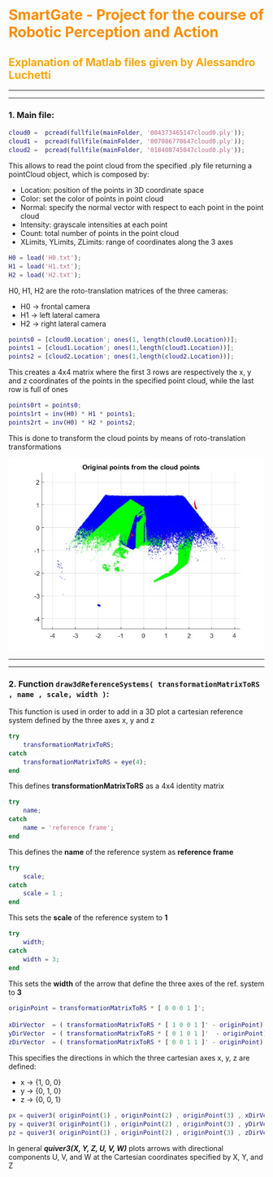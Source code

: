 # <span style="color: Darkorange;">SmartGate - Project for the course of Robotic Perception and Action</span> 

## <span style="color: orange;">Explanation of Matlab files given by Alessandro Luchetti</span> 

---
---

### 1. Main file:
```Matlab
cloud0 =  pcread(fullfile(mainFolder, '004373465147cloud0.ply'));
cloud1 =  pcread(fullfile(mainFolder, '007086770647cloud0.ply'));
cloud2 =  pcread(fullfile(mainFolder, '018408745047cloud0.ply'));
``` 
This allows to read the point cloud from the specified .ply file returning a pointCloud object, which is composed by:
   - Location: position of the points in 3D coordinate space
   - Color: set the color of points in point cloud
   - Normal: specify the normal vector with respect to each point in the point cloud
   - Intensity: grayscale intensities at each point
   - Count: total number of points in the point cloud
   - XLimits, YLimits, ZLimits: range of coordinates along the 3 axes

```Matlab
H0 = load('H0.txt'); 
H1 = load('H1.txt'); 
H2 = load('H2.txt'); 
```
H0, H1, H2 are the roto-translation matrices of the three cameras:
   - H0 &rarr; frontal camera
   - H1 &rarr; left lateral camera
   - H2 &rarr; right lateral camera

```Matlab
points0 = [cloud0.Location'; ones(1, length(cloud0.Location))];
points1 = [cloud1.Location'; ones(1,length(cloud1.Location))]; 
points2 = [cloud2.Location'; ones(1,length(cloud2.Location))]; 
```
This creates a 4x4 matrix where the first 3 rows are respectively the x, y and z coordinates of the points in the specified point cloud, while the last row is full of ones

```Matlab
points0rt = points0;
points1rt = inv(H0) * H1 * points1;
points2rt = inv(H0) * H2 * points2;
```
This is done to transform the cloud points by means of roto-translation transformations

<p align="center">
  <img src="/Project_Material/Images/Original_Cloud_Points.jpg" />
</p>



---
---

### 2. Function ``` draw3dReferenceSystems( transformationMatrixToRS , name , scale, width ) ```:

This function is used in order to add in a 3D plot a cartesian reference system defined by the three axes x, y and z

```Matlab
try 
    transformationMatrixToRS;
catch 
    transformationMatrixToRS = eye(4); 
end
```
This defines **transformationMatrixToRS** as a 4x4 identity matrix

```Matlab
try
    name;
catch
    name = 'reference frame';
end
```
This defines the **name** of the reference system as **reference frame**

```Matlab
try
    scale;
catch
    scale = 1 ;
end
```
This sets the **scale** of the reference system to **1**

```Matlab
try
    width;
catch
    width = 3;
end
```
This sets the **width** of the arrow that define the three axes of the ref. system to **3**

```Matlab
originPoint = transformationMatrixToRS * [ 0 0 0 1 ]';

xDirVector  = ( transformationMatrixToRS * [ 1 0 0 1 ]' - originPoint).* scale;
yDirVector  = ( transformationMatrixToRS * [ 0 1 0 1 ]'  - originPoint).* scale;
zDirVector  = ( transformationMatrixToRS * [ 0 0 1 1 ]' - originPoint).* scale;
```
This specifies the directions in which the three cartesian axes x, y, z are defined:
   - x &rarr; {1, 0, 0}
   - y &rarr; {0, 1, 0}
   - z &rarr; {0, 0, 1}

```Matlab
px = quiver3( originPoint(1) , originPoint(2) , originPoint(3) , xDirVector(1) , xDirVector(2) , xDirVector(3) , 'r' , 'LineWidth', width);
py = quiver3( originPoint(1) , originPoint(2) , originPoint(3) , yDirVector(1) , yDirVector(2) , yDirVector(3) , 'g' , 'LineWidth', width);
pz = quiver3( originPoint(1) , originPoint(2) , originPoint(3) , zDirVector(1) , zDirVector(2) , zDirVector(3) , 'b' , 'LineWidth', width);
```
In general **_quiver3(X, Y, Z, U, V, W)_** plots arrows with directional components U, V, and W at the Cartesian coordinates specified by X, Y, and Z
